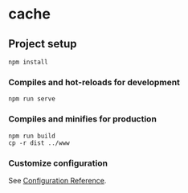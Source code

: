 # cache

## Project setup
```
npm install
```

### Compiles and hot-reloads for development
```
npm run serve
```

### Compiles and minifies for production
```
npm run build
cp -r dist ../www
```

### Customize configuration
See [Configuration Reference](https://cli.vuejs.org/config/).
